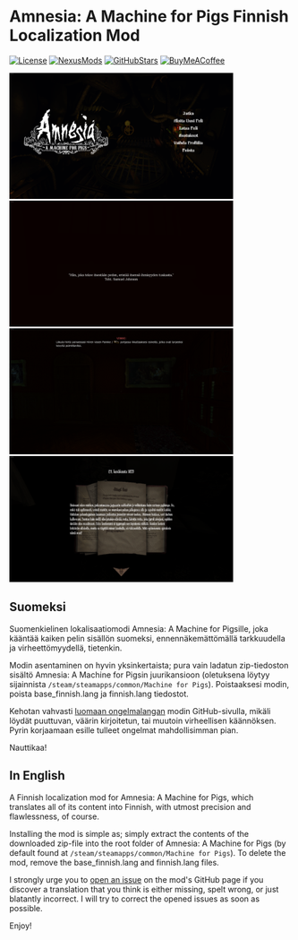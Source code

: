 # Amnesia: A Machine for Pigs Finnish Localization Mod

[![License](https://img.shields.io/github/license/AceHanded/AAMFP-Finnish-Localization-Mod?style=for-the-badge)](https://github.com/AceHanded/AAMFP-Finnish-Localization-Mod/blob/main/LICENSE)
[![NexusMods](https://img.shields.io/badge/Nexus_Mods-v1.0.1-orange?style=for-the-badge&logo=nexusmods)](https://www.nexusmods.com/amnesiaamachineforpigs/mods/2)
[![GitHubStars](https://img.shields.io/github/stars/AceHanded/AAMFP-Finnish-Localization-Mod?style=for-the-badge&logo=github&labelColor=black)](https://github.com/AceHanded/AAMFP-Finnish-Localization-Mod)
[![BuyMeACoffee](https://img.shields.io/badge/Buy%20Me%20a%20Coffee-ffdd00?style=for-the-badge&logo=buy-me-a-coffee&logoColor=black)](https://buymeacoffee.com/acehand)

<img src="https://raw.githubusercontent.com/AceHanded/AAMFP-Finnish-Localization-Mod/main/Images/MenuShowcase.png" alt="menushowcase" width="400"/>
<img src="https://raw.githubusercontent.com/AceHanded/AAMFP-Finnish-Localization-Mod/main/Images/IntroShowcase.png" alt="introshowcase" width="400"/>
<img src="https://raw.githubusercontent.com/AceHanded/AAMFP-Finnish-Localization-Mod/main/Images/HintShowcase.png" alt="hintshowcase" width="400"/>
<img src="https://raw.githubusercontent.com/AceHanded/AAMFP-Finnish-Localization-Mod/main/Images/NoteShowcase.png" alt="noteshowcase" width="400"/>


## Suomeksi

Suomenkielinen lokalisaatiomodi Amnesia: A Machine for Pigsille, joka kääntää kaiken pelin sisällön suomeksi, ennennäkemättömällä tarkkuudella ja virheettömyydellä, tietenkin.

Modin asentaminen on hyvin yksinkertaista; pura vain ladatun zip-tiedoston sisältö Amnesia: A Machine for Pigsin juurikansioon (oletuksena löytyy sijainnista `/steam/steamapps/common/Machine for Pigs`).
Poistaaksesi modin, poista base_finnish.lang ja finnish.lang tiedostot.

Kehotan vahvasti [luomaan ongelmalangan](https://github.com/AceHanded/AAMFP-Finnish-Localization-Mod/issues) modin GitHub-sivulla, mikäli löydät puuttuvan, väärin kirjoitetun, tai muutoin virheellisen käännöksen. Pyrin korjaamaan esille tulleet ongelmat mahdollisimman pian.

Nauttikaa!


## In English

A Finnish localization mod for Amnesia: A Machine for Pigs, which translates all of its content into Finnish, with utmost precision and flawlessness, of course.

Installing the mod is simple as; simply extract the contents of the downloaded zip-file into the root folder of Amnesia: A Machine for Pigs (by default found at `/steam/steamapps/common/Machine for Pigs`).
To delete the mod, remove the base_finnish.lang and finnish.lang files.

I strongly urge you to [open an issue](https://github.com/AceHanded/AAMFP-Finnish-Localization-Mod/issues) on the mod's GitHub page if you discover a translation that you think is either missing, spelt wrong, or just blatantly incorrect. I will try to correct the opened issues as soon as possible.

Enjoy!